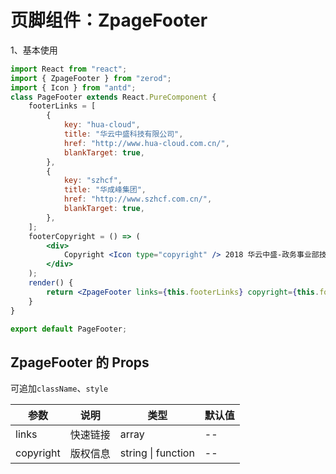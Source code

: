 # 页脚组件：ZpageFooter

1、基本使用

<div class="z-demo-box" data-render="demo1" data-title="基本使用"></div>

```jsx
import React from "react";
import { ZpageFooter } from "zerod";
import { Icon } from "antd";
class PageFooter extends React.PureComponent {
	footerLinks = [
		{
			key: "hua-cloud",
			title: "华云中盛科技有限公司",
			href: "http://www.hua-cloud.com.cn/",
			blankTarget: true,
		},
		{
			key: "szhcf",
			title: "华成峰集团",
			href: "http://www.szhcf.com.cn/",
			blankTarget: true,
		},
	];
	footerCopyright = () => (
		<div>
			Copyright <Icon type="copyright" /> 2018 华云中盛-政务事业部技术团队出品
		</div>
	);
	render() {
		return <ZpageFooter links={this.footerLinks} copyright={this.footerCopyright} />;
	}
}

export default PageFooter;
```

## ZpageFooter 的 Props

可追加`className`、`style`

<table>
	<thead>
		<tr>
			<th>参数</th>
			<th>说明</th>
			<th>类型</th>
			<th>默认值</th>
		</tr>
	</thead>
	<tbody>
		<tr>
			<td>links</td>
			<td>快速链接</td>
			<td>array</td>
			<td>--</td>
		</tr>
		<tr>
			<td><i class="zero-icon zerod-shengchangzhouqi"></i> copyright</td>
			<td>版权信息</td>
			<td>string | function</td>
			<td>--</td>
		</tr>
	</tbody>
</table>
